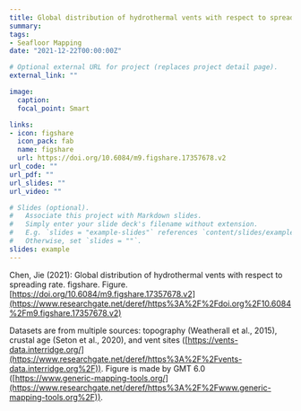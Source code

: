 ```yaml
---
title: Global distribution of hydrothermal vents with respect to spreading rate
summary: 
tags:
- Seafloor Mapping
date: "2021-12-22T00:00:00Z"

# Optional external URL for project (replaces project detail page).
external_link: ""

image:
  caption: 
  focal_point: Smart

links:
- icon: figshare
  icon_pack: fab
  name: figshare
  url: https://doi.org/10.6084/m9.figshare.17357678.v2
url_code: ""
url_pdf: ""
url_slides: ""
url_video: ""

# Slides (optional).
#   Associate this project with Markdown slides.
#   Simply enter your slide deck's filename without extension.
#   E.g. `slides = "example-slides"` references `content/slides/example-slides.md`.
#   Otherwise, set `slides = ""`.
slides: example
---
```


Chen, Jie (2021): Global distribution of hydrothermal vents with respect to spreading rate. figshare. Figure. [https://doi.org/10.6084/m9.figshare.17357678.v2](https://www.researchgate.net/deref/https%3A%2F%2Fdoi.org%2F10.6084%2Fm9.figshare.17357678.v2)

Datasets are from multiple sources: topography (Weatherall et al., 2015), crustal age (Seton et al., 2020), and vent sites ([https://vents-data.interridge.org/](https://www.researchgate.net/deref/https%3A%2F%2Fvents-data.interridge.org%2F)). Figure is made by GMT 6.0 ([https://www.generic-mapping-tools.org/](https://www.researchgate.net/deref/https%3A%2F%2Fwww.generic-mapping-tools.org%2F)).



